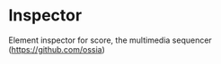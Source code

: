 Inspector
=========

Element inspector for score, the multimedia sequencer (https://github.com/ossia)
